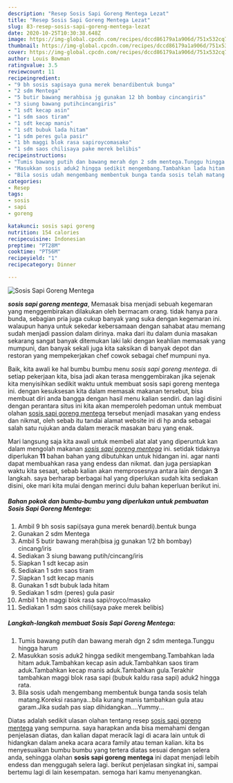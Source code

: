 ```yaml
---
description: "Resep Sosis Sapi Goreng Mentega Lezat"
title: "Resep Sosis Sapi Goreng Mentega Lezat"
slug: 83-resep-sosis-sapi-goreng-mentega-lezat
date: 2020-10-25T10:30:38.648Z
image: https://img-global.cpcdn.com/recipes/dccd86179a1a906d/751x532cq70/sosis-sapi-goreng-mentega-foto-resep-utama.jpg
thumbnail: https://img-global.cpcdn.com/recipes/dccd86179a1a906d/751x532cq70/sosis-sapi-goreng-mentega-foto-resep-utama.jpg
cover: https://img-global.cpcdn.com/recipes/dccd86179a1a906d/751x532cq70/sosis-sapi-goreng-mentega-foto-resep-utama.jpg
author: Louis Bowman
ratingvalue: 3.5
reviewcount: 11
recipeingredient:
- "9 bh sosis sapisaya guna merek benardibentuk bunga"
- "2 sdm Mentega"
- "5 butir bawang merahbisa jg gunakan 12 bh bombay cincangiris"
- "3 siung bawang putihcincangiris"
- "1 sdt kecap asin"
- "1 sdm saos tiram"
- "1 sdt kecap manis"
- "1 sdt bubuk lada hitam"
- "1 sdm peres gula pasir"
- "1 bh maggi blok rasa sapiroycomasako"
- "1 sdm saos chilisaya pake merek belibis"
recipeinstructions:
- "Tumis bawang putih dan bawang merah dgn 2 sdm mentega.Tunggu hingga harum"
- "Masukkan sosis aduk2 hingga sedikit mengembang.Tambahkan lada hitam aduk.Tambahkan kecap asin aduk.Tambahkan saos tiram aduk.Tambahkan kecap manis aduk.Tambahkan gula.Terakhir tambahkan maggi blok rasa sapi (bubuk kaldu rasa sapi) aduk2 hingga rata."
- "Bila sosis udah mengembang membentuk bunga tanda sosis telah matang.Koreksi rasanya...bila kurang manis tambahkan gula atau garam.Jika sudah pas siap dihidangkan....Yummy..."
categories:
- Resep
tags:
- sosis
- sapi
- goreng

katakunci: sosis sapi goreng 
nutrition: 154 calories
recipecuisine: Indonesian
preptime: "PT28M"
cooktime: "PT56M"
recipeyield: "1"
recipecategory: Dinner

---
```



![Sosis Sapi Goreng Mentega](https://img-global.cpcdn.com/recipes/dccd86179a1a906d/751x532cq70/sosis-sapi-goreng-mentega-foto-resep-utama.jpg)

<b><i>sosis sapi goreng mentega</i></b>, Memasak bisa menjadi sebuah kegemaran yang menggembirakan dilakukan oleh bermacam orang. tidak hanya para bunda, sebagian pria juga cukup banyak yang suka dengan kegemaran ini. walaupun hanya untuk sekedar kebersamaan dengan sahabat atau memang sudah menjadi passion dalam dirinya. maka dari itu dalam dunia masakan sekarang sangat banyak ditemukan laki laki dengan keahlian memasak yang mumpuni, dan banyak sekali juga kita saksikan di banyak depot dan restoran yang mempekerjakan chef cowok sebagai chef mumpuni nya.



Baik, kita awali ke hal bumbu bumbu menu <i>sosis sapi goreng mentega</i>. di setiap pekerjaan kita, bisa jadi akan terasa menggembirakan jika sejenak kita menyisihkan sedikit waktu untuk membuat sosis sapi goreng mentega ini. dengan kesuksesan kita dalam memasak makanan tersebut, bisa membuat diri anda bangga dengan hasil menu kalian sendiri. dan lagi disini dengan perantara situs ini kita akan memperoleh pedoman untuk membuat olahan <u>sosis sapi goreng mentega</u> tersebut menjadi masakan yang endess dan nikmat, oleh sebab itu tandai alamat website ini di hp anda sebagai salah satu rujukan anda dalam meracik masakan baru yang enak.


Mari langsung saja kita awali untuk membeli alat alat yang diperuntuk kan dalam mengolah makanan <u><i>sosis sapi goreng mentega</i></u> ini. setidak tidaknya diperlukan <b>11</b> bahan bahan yang dibutuhkan untuk hidangan ini. agar nanti dapat membuahkan rasa yang endess dan nikmat. dan juga persiapkan waktu kita sesaat, sebab kalian akan memprosesnya antara lain dengan <b>3</b> langkah. saya berharap berbagai hal yang diperlukan sudah kita sediakan disini, oke mari kita mulai dengan merinci dulu bahan keperluan berikut ini.

<!--inarticleads1-->

##### Bahan pokok dan bumbu-bumbu yang diperlukan untuk pembuatan Sosis Sapi Goreng Mentega:

1. Ambil 9 bh sosis sapi(saya guna merek benardi).bentuk bunga
1. Gunakan 2 sdm Mentega
1. Ambil 5 butir bawang merah(bisa jg gunakan 1/2 bh bombay) cincang/iris
1. Sediakan 3 siung bawang putih/cincang/iris
1. Siapkan 1 sdt kecap asin
1. Sediakan 1 sdm saos tiram
1. Siapkan 1 sdt kecap manis
1. Gunakan 1 sdt bubuk lada hitam
1. Sediakan 1 sdm (peres) gula pasir
1. Ambil 1 bh maggi blok rasa sapi/royco/masako
1. Sediakan 1 sdm saos chili(saya pake merek belibis)




<!--inarticleads2-->

##### Langkah-langkah membuat Sosis Sapi Goreng Mentega:

1. Tumis bawang putih dan bawang merah dgn 2 sdm mentega.Tunggu hingga harum
1. Masukkan sosis aduk2 hingga sedikit mengembang.Tambahkan lada hitam aduk.Tambahkan kecap asin aduk.Tambahkan saos tiram aduk.Tambahkan kecap manis aduk.Tambahkan gula.Terakhir tambahkan maggi blok rasa sapi (bubuk kaldu rasa sapi) aduk2 hingga rata.
1. Bila sosis udah mengembang membentuk bunga tanda sosis telah matang.Koreksi rasanya...bila kurang manis tambahkan gula atau garam.Jika sudah pas siap dihidangkan....Yummy...




Diatas adalah sedikit ulasan olahan tentang resep <u>sosis sapi goreng mentega</u> yang sempurna. saya harapkan anda bisa memahami dengan penjelasan diatas, dan kalian dapat meracik lagi di acara lain untuk di hidangkan dalam aneka acara acara family atau teman kalian. kita bs menyesuaikan bumbu bumbu yang tertera diatas sesuai dengan selera anda, sehingga olahan <b>sosis sapi goreng mentega</b> ini dapat menjadi lebih endess dan menggugah selera lagi. berikut penjelasan singkat ini, sampai bertemu lagi di lain kesempatan. semoga hari kamu menyenangkan.
